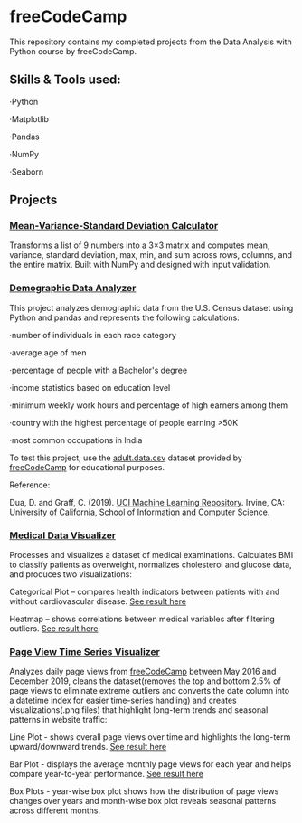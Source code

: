 # freeCodeCamp

This repository contains my completed projects from the Data Analysis with Python course by freeCodeCamp.

## Skills & Tools used:

·Python 

·Matplotlib

·Pandas

·NumPy

·Seaborn


## Projects

### [Mean-Variance-Standard Deviation Calculator](https://github.com/ulyanafrolova/freeCodeCamp/blob/main/mean_var_std.py)

Transforms a list of 9 numbers into a 3×3 matrix and computes mean, variance, standard deviation, max, min, and sum across rows, columns, and the entire matrix. Built with NumPy and designed with input validation.

### [Demographic Data Analyzer](https://github.com/ulyanafrolova/freeCodeCamp/blob/main/demographic_data_analyzer.py)

This project analyzes demographic data from the U.S. Census dataset using Python and pandas and represents the following calculations:

·number of individuals in each race category

·average age of men

·percentage of people with a Bachelor's degree

·income statistics based on education level

·minimum weekly work hours and percentage of high earners among them

·country with the highest percentage of people earning >50K

·most common occupations in India

To test this project, use the [adult.data.csv](https://github.com/ulyanafrolova/freeCodeCamp/blob/main/adult.data.csv) dataset provided by [freeCodeCamp](https://www.freecodecamp.org/learn) for educational purposes.

Reference:

Dua, D. and Graff, C. (2019). [UCI Machine Learning Repository](http://archive.ics.uci.edu). Irvine, CA: University of California, School of Information and Computer Science.

### [Medical Data Visualizer](https://github.com/ulyanafrolova/freeCodeCamp/blob/main/medical_data_visualizer.py)

Processes and visualizes a dataset of medical examinations. Calculates BMI to classify patients as overweight, normalizes cholesterol and glucose data, and produces two visualizations:

Categorical Plot – compares health indicators between patients with and without cardiovascular disease. [See result here](https://github.com/ulyanafrolova/freeCodeCamp/blob/main/catplot.png)

Heatmap – shows correlations between medical variables after filtering outliers. [See result here](https://github.com/ulyanafrolova/freeCodeCamp/blob/main/heatmap.png)

### [Page View Time Series Visualizer](https://github.com/ulyanafrolova/freeCodeCamp/blob/main/time_series_visualizer.py)

Analyzes daily page views from [freeCodeCamp](https://www.freecodecamp.org/learn) between May 2016 and December 2019, cleans the dataset(removes the top and bottom 2.5% of page views to eliminate extreme outliers and converts the date column into a datetime index for easier time-series handling) and creates visualizations(.png files) that highlight long-term trends and seasonal patterns in website traffic:

Line Plot - shows overall page views over time and highlights the long-term upward/downward trends. [See result here](https://github.com/ulyanafrolova/freeCodeCamp/blob/main/line_plot.png)

Bar Plot - displays the average monthly page views for each year and helps compare year-to-year performance. [See result here](https://github.com/ulyanafrolova/freeCodeCamp/blob/main/bar_plot.png)

Box Plots - year-wise box plot shows how the distribution of page views changes over years and month-wise box plot reveals seasonal patterns across different months.

